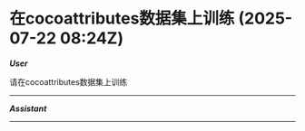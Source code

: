<!-- Generated by SpecStory -->

# 在cocoattributes数据集上训练 (2025-07-22 08:24Z)

_**User**_

请在cocoattributes数据集上训练

---

_**Assistant**_



---

